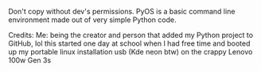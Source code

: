 Don't copy without dev's permissions.
PyOS is a basic command line environment made out of very simple Python code.

Credits:
Me: being the creator and person that added my Python project to GitHub, lol this started one day at school when I had free time and booted up my portable linux installation usb (Kde neon btw) on the crappy Lenovo 100w Gen 3s